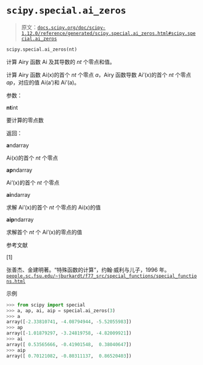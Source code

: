 # `scipy.special.ai_zeros`

> 原文：[`docs.scipy.org/doc/scipy-1.12.0/reference/generated/scipy.special.ai_zeros.html#scipy.special.ai_zeros`](https://docs.scipy.org/doc/scipy-1.12.0/reference/generated/scipy.special.ai_zeros.html#scipy.special.ai_zeros)

```py
scipy.special.ai_zeros(nt)
```

计算 Airy 函数 Ai 及其导数的 *nt* 个零点和值。

计算 Airy 函数 Ai(x)的首个 *nt* 个零点 *a*，Airy 函数导数 Ai’(x)的首个 *nt* 个零点 *ap*，对应的值 Ai(a’)和 Ai’(a)。

参数：

**nt**int

要计算的零点数

返回：

**a**ndarray

Ai(x)的首个 *nt* 个零点

**ap**ndarray

Ai’(x)的首个 *nt* 个零点

**ai**ndarray

求解 Ai’(x)的首个 *nt* 个零点的 Ai(x)的值

**aip**ndarray

求解首个 *nt* 个 Ai’(x)的零点的值

参考文献

[1]

张善杰、金建明著。“特殊函数的计算”，约翰·威利与儿子，1996 年。[`people.sc.fsu.edu/~jburkardt/f77_src/special_functions/special_functions.html`](https://people.sc.fsu.edu/~jburkardt/f77_src/special_functions/special_functions.html)

示例

```py
>>> from scipy import special
>>> a, ap, ai, aip = special.ai_zeros(3)
>>> a
array([-2.33810741, -4.08794944, -5.52055983])
>>> ap
array([-1.01879297, -3.24819758, -4.82009921])
>>> ai
array([ 0.53565666, -0.41901548,  0.38040647])
>>> aip
array([ 0.70121082, -0.80311137,  0.86520403]) 
```
